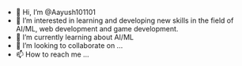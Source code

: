 - 👋 Hi, I’m @Aayush101101
- 👀 I’m interested in learning and developing new skills in the field of AI/ML, web development and game development. 
- 🌱 I’m currently learning about AI/ML
- 💞️ I’m looking to collaborate on ...
- 📫 How to reach me ...

<!---
Aayush101101/Aayush101101 is a ✨ special ✨ repository because its `README.md` (this file) appears on your GitHub profile.
You can click the Preview link to take a look at your changes.
--->

